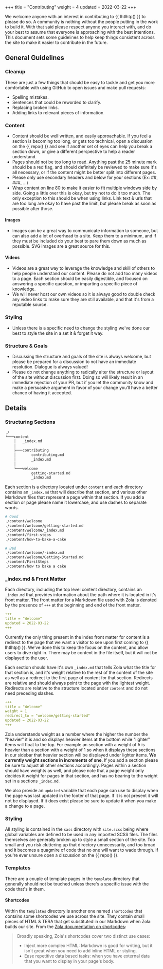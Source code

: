 +++
title = "Contributing"
weight = 4
updated = 2022-03-22
+++

We welcome anyone with an interest in contributing to {{ lhtlhtp() }} to please
do so. A community is nothing without the people putting in the work to build 
it. With that said please respect anyone you interact with, and do your best to
assume that everyone is approaching with the best intentions. This document
sets some guidelines to help keep things consistent across the site to make it
easier to contribute in the future.

## General Guidelines

### Cleanup

These are just a few things that should be easy to tackle and get you more
comfortable with using GitHub to open issues and make pull requests:

- Spelling mistakes.
- Sentences that could be reworded to clarify.
- Replacing broken links.
- Adding links to relevant pieces of information.

### Content

- Content should be well written, and easily approachable. If you feel a section
  is becoming too long, or gets too technical, open a  discussion on the {{
  repo() }} and see if another set of eyes can help you break a section down, or
  give a different perspective to help a reader understand.
- Pages should not be too long to read. Anything past the 25 minute mark should
  be a red flag, and should definitely be reviewed to make sure it's all
  necessary, or if the content might be better split into different pages.
- Please only use secondary headers and below for your sections (Ex: ##, ###,
  ...)
- Wrap content on line 80 to make it easier to fit multiple windows side by side.
  Going a little over this is okay, but try not to do it too much. The only
  exception to this should be when using links. Link text & urls that are too
  long are okay to have past the limit, but please break as soon as possible after
  those.

#### Images

- Images can be a great way to communicate information to someone, but can also
  add a lot of overhead to a site. Keep them to a minimum, and if they must be
  included do your best to pare them down as much as possible. SVG images are
  a great source for this.

#### Videos

- Videos are a great way to leverage the knowledge and skill of others to help
  people understand our content. Please do not add too many videos to a page.
  Each section should be easily digestible, and focused on answering a specific
  question, or imparting a specific piece of knowledge.
- We will never host our own videos so it is always good to double check any
  video links to make sure they are still available, and that it's from a
  reputable source.

### Styling

- Unless there is a specific need to change the styling we've done our best to
  style the site in a set it & forget it way.

### Structure & Goals

- Discussing the structure and goals of the site is always welcome, but please
  be prepared for a discussion to not have an immediate resolution. Dialogue is
  always valued!
- Please do not change anything to radically alter the structure or layout of
  the site without discussion first. Doing so will likely result in an immediate
  rejection of your PR, but if you let the community know and make a persuasive
  argument in favor of your change you'll have a better chance of having it
  accepted.

## Details

### Structuring Sections

```bash
./
└───content
    │   _index.md
    │
    ├───contributing
    │       contributing.md
    │       _index.md
    │
    └───welcome
            getting-started.md
            _index.md
```

Each section is a directory located under `content` and each directory contains
an `_index.md` that will describe that section, and various other Markdown files
that represent a page within that section. If you add a section or page please
name it lowercase, and use dashes to separate words.

```bash
# Good
./content/welcome
./content/welcome/getting-started.md
./content/welcome/_index.md
./content/first-steps
./content/how-to-bake-a-cake

# Bad
./content/welcome/-index.md
./content/welcome/Getting-Started.md
./content/FirstSteps
./content/how to bake a cake
```

### _index.md & Front Matter

Each directory, including the top level content directory, contains an `_index.md`
that provides information about the path where it is located in it's front
matter. The front matter for a Markdown file used with Zola is denoted by the
presence of `+++` at the beginning and end of the front matter.

```yaml
+++
title = "Welcome"
updated = 2022-03-22
+++
```

Currently the only thing present in the index front matter for content is a
redirect to the page that we want a visitor to see upon first coming to {{ lhtlhtp() }}.
We've done this to keep the focus on the content, and allow users to dive right
in. There may be content in the file itself, but it will not be displayed to
the user.

Each section should have it's own `_index.md` that tells Zola what the title for
that section is, and it's weight relative to the rest of the content of the site
as well as a redirect to the first page of content for that section. Redirects
are relative and should always point to the page with the lightest weight. Redirects
are relative to the structure located under `content` and do not need preceding
slashes.

```yaml
+++
title = "Welcome"
weight = 1
redirect_to = "welcome/getting-started"
updated = 2022-03-22
+++
```

Zola understands weight as a number where the higher the number the "heavier" it
is and so displays heavier items at the bottom while "lighter" items will float
to the top. For example an section with a weight of 5 is heavier than a section
with a weight of 1 so when it displays these sections in our sidebar that heavier
section will be displayed under lighter items. **We currently weight sections in
increments of one**. If you add a section please be sure to adjust all other
sections accordingly. Pages within a section should have weights as well, and
please note that a page weight only decides it weight for pages in that section,
and has no bearing to the weight set in a sections `_index.md`.

We also provide an `updated` variable that each page can use to display when
the page was last updated in the footer of that page. If it is not present it
will not be displayed. If it does exist please be sure to update it when you make
a change to a page.

### Styling

All styling is contained in the `sass` directory with `site.scss` being where
global variables are defined to be used in any imported SCSS files. The files
themselves are generally broken up to style a small section of the site. Too
small and you risk cluttering up that directory unnecessarily, and too broad
and it becomes a quagmire of code that no one will want to wade through. If
you're ever unsure open a discussion on the {{ repo() }}.

### Templates

There are a couple of template pages in the `template` directory that generally
should not be touched unless there's a specific issue with the code that's in
them.

#### Shortcodes

Within the `templates` directory is another one named `shortcodes` that contains
some shortcodes we use across the site. They contain small pieces of HTML & TERA
that get substituted in our Markdown when Zola builds our site. From the [Zola
documentation on shortcodes](https://www.getzola.org/documentation/content/shortcodes/):

> Broadly speaking, Zola's shortcodes cover two distinct use cases:
>
>   - Inject more complex HTML: Markdown is good for writing, but it isn't great when you need to add inline HTML or styling.
>   - Ease repetitive data based tasks: when you have external data that you want to display in your page's body.

